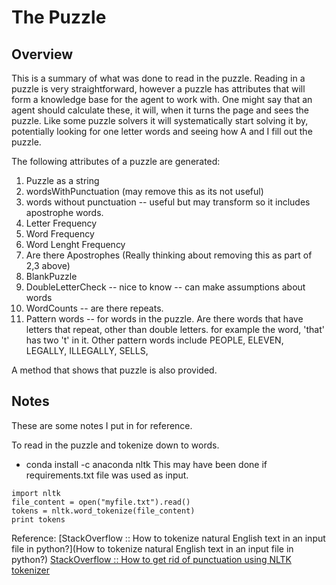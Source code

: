 # The Puzzle

## Overview
This is a summary of what was done to read in the puzzle.  Reading in a puzzle is very straightforward, however a puzzle has attributes that will form a knowledge base for the agent to work with. One might say that an agent
should calculate these, it will, when it turns the page and sees the puzzle. Like some puzzle solvers it will systematically start solving it by, potentially looking for one letter words and seeing how A and I fill out the puzzle.   

The following attributes of a puzzle are generated:
1. Puzzle as a string
2. wordsWithPunctuation (may remove this as its not useful)
3. words without punctuation -- useful but may transform so it includes apostrophe words.
4. Letter Frequency
5. Word Frequency
6. Word Lenght Frequency
7. Are there Apostrophes (Really thinking about removing this as part of 2,3 above)
8. BlankPuzzle
9. DoubleLetterCheck -- nice to know -- can make assumptions about words
10. WordCounts -- are there repeats.
11. Pattern words -- for words in the puzzle.  Are there words that have letters that repeat, other than double letters. for example the word, 'that' has two 't' in it.  Other pattern words include PEOPLE, ELEVEN, LEGALLY, ILLEGALLY, SELLS, 

A method that shows that puzzle is also provided.



## Notes
These are some notes I put in for reference.

To read in the puzzle and tokenize down to words.
 - conda install -c anaconda nltk
 This may have been done if requirements.txt file was used as input.

```
import nltk
file_content = open("myfile.txt").read()
tokens = nltk.word_tokenize(file_content)
print tokens
```


Reference:
[StackOverflow :: How to tokenize natural English text in an input file in python?](How to tokenize natural English text in an input file in python?)
[StackOverflow :: How to get rid of punctuation using NLTK tokenizer](https://stackoverflow.com/questions/15547409/how-to-get-rid-of-punctuation-using-nltk-tokenizer)